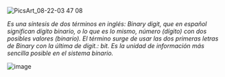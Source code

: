 ![PicsArt_08-22-03 47 08](https://user-images.githubusercontent.com/80688833/130368470-4cf24dde-bdb1-4be8-848f-909b14fb37b7.png)

_Es una síntesis de dos términos en inglés: Binary digit, que en español significan dígito binario, o lo que es lo mismo, número (dígito) con dos posibles valores (binario). El término surge de usar las dos primeras letras de Binary con la última de digit.: bit. Es la unidad de información más sencilla posible en el sistema binario._

![image](https://user-images.githubusercontent.com/80688833/130368457-87dd8dcf-6fa0-4f48-bb57-3b84a65c9894.png)